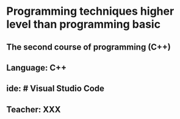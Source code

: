 # Programming techniques higher level than programming basic

    
##  The second course of programming    (C++)
## Language: C++
## ide: # Visual Studio Code
## Teacher: XXX
